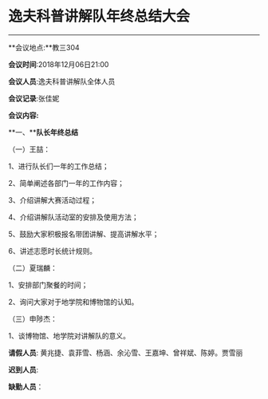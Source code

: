 #  **逸夫科普讲解队年终总结大会**

---

**会议地点:**教三304

**会议时间**:2018年12月06日21:00

**会议人员**:逸夫科普讲解队全体人员

**会议记录**:张佳妮

**会议内容:** 

**一、****队长年终总结**

（一）王喆：

1、进行队长们一年的工作总结；

2、简单阐述各部门一年的工作内容；

3、介绍讲解大赛活动过程；

4、介绍讲解队活动室的安排及使用方法；

5、鼓励大家积极报名带团讲解、提高讲解水平；

6、讲述志愿时长统计规则。

（二）夏瑞麟：

1、安排部门聚餐的时间；

2、询问大家对于地学院和博物馆的认知。

（三）申陟杰：

1、谈博物馆、地学院对讲解队的意义。

 

 

 

**请假人员**: 黄兆捷、袁菲雪、杨涵、余沁雪、王嘉坤、曾祥斌、陈婷。贾雪丽

**迟到人员**: 

**缺勤人员**：